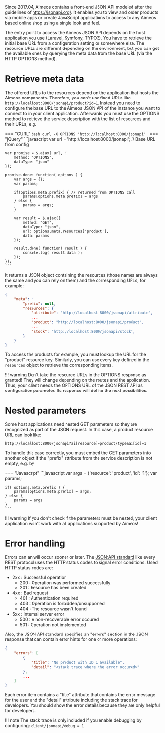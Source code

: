 Since 2017.04, Aimeos contains a front-end JSON API modeled after the guidelines of <https://jsonapi.org/>. It enables you to view and order products via mobile apps or create JavaScript applications to access to any Aimeos based online shop using a single look and feel.

The entry point to access the Aimeos JSON API depends on the host application you use (Laravel, Symfony, TYPO3). You have to retrieve the initial base URL from a configuration setting or somewhere else. The resource URLs are different depending on the environment, but you can get the available ones by querying the meta data from the base URL (via the HTTP OPTIONS method).

# Retrieve meta data

The offered URLs to the resources depend on the application that hosts the Aimeos components. Therefore, you can't use fixed URLs like `http://localhost:8000/jsonapi/product?id=1`. Instead you need to configure the base URL to the Aimeos JSON API of the instance you want to connect to in your client application. Afterwards you must use the OPTIONS method to retrieve the service description with the list of resources and their URLs, e.g.

=== "CURL"
    ```bash
    curl -X OPTIONS 'http://localhost:8000/jsonapi'
    ```
=== "jQuery"
    ```javascript
    var url = 'http://localhost:8000/jsonapi'; // Base URL from config

    var promise = $.ajax( url, {
        method: "OPTIONS",
        dataType: "json"
    });

    promise.done( function( options ) {
        var args = {};
        var params;

        if(options.meta.prefix) { // returned from OPTIONS call
            params[options.meta.prefix] = args;
        } else {
            params = args;
        }

        var result = $.ajax({
            method: "GET",
            dataType: "json",
            url: options.meta.resources['product'],
            data: params
        });

        result.done( function( result ) {
            console.log( result.data );
        });
    });
    ```

It returns a JSON object containing the resources (those names are always the same and you can rely on them) and the corresponding URLs, for example:

```json
{
    "meta": {
        "prefix": null,
        "resources": {
            "attribute": "http://localhost:8000/jsonapi/attribute",
            ...
            "product": "http://localhost:8000/jsonapi/product",
            ...
            "stock": "http://localhost:8000/jsonapi/stock",
        }
    }
}
```

To access the products for example, you must lookup the URL for the "product" resource key. Similarly, you can use every key defined in the `resources` object to retrieve the corresponding items.

!!! warning
    Don't take the resource URLs in the OPTIONS response as granted! They will change depending on the routes and the application. Thus, your client needs the OPTIONS URL of the JSON REST API as configuration parameter. Its response will define the next possibilities.

# Nested parameters

Some host applications need nested GET parameters so they are recognized as part of the JSON request. In this case, a product resource URL can look like:

```
http://localhost:8000/jsonapi?ai[resource]=product/type&ai[id]=1
```

To handle this case correctly, you must embed the GET parameters into another object if the "prefix" attribute from the service description is not empty, e.g. by

=== "Javascript"
    ```javascript
    var args = {'resource': 'product', 'id': '1'};
    var params;

    if( options.meta.prefix ) {
        params[options.meta.prefix] = args;
    } else {
        params = args
    }
    ```

!!! warning
    If you don't check if the parameters must be nested, your client application won't work with all applications supported by Aimeos!

# Error handling

Errors can an will occur sooner or later. The [JSON:API standard](https://jsonapi.org/format/#errors) like every REST protocol uses the HTTP status codes to signal error conditions. Used HTTP status codes are:

* 2xx : Successful operation
    * 200 : Operation was performed successfully
    * 201 : Resource has been created
* 4xx : Bad request
    * 401 : Authentication required
    * 403 : Operation is forbidden/unsupported
    * 404 : The resource wasn't found
* 5xx : Internal server error
    * 500 : A non-recoverable error occured
    * 501 : Operation not implemented

Also, the JSON API standard specifies an "errors" section in the JSON response that can contain error hints for one or more operations:

```json
{
    "errors": [
        {
            "title": "No product with ID 1 available",
            "detail": "<stack trace where the error occured>"
        },
        ...
    ]
}
```

Each error item contains a "title" attribute that contains the error message for the user and the "detail" attribute including the stack trace for developers. You should show the error details because they are only helpful for developers.

!!! note
    The stack trace is only included if you enable debugging by configuring:
    ```
    client/jsonapi/debug = 1
    ```
